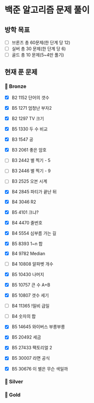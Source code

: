 # 백준 알고리즘 문제 풀이

## 방학 목표
- [ ] 브론즈 총 60문제(한 단계 당 12)
- [ ] 실버 총 30 문제(한 단계 당 6)
- [ ] 골드 총 10 문제(5~4만 풀기)

## 현재 푼 문제

### 🥉 Bronze

- [x] B2 1152 단어의 갯수
- [x] B5 1271 엄청난 부자2
- [x] B2 1297 TV 크기
- [x] B5 1330 두 수 비교
- [x] B3 1547 공
- [x] B3 2061 좋은 암호
- [ ] B3 2442 별 찍기 - 5
- [ ] B3 2446 별 찍기 - 9
- [ ] B3 2525 오븐 시계
- [x] B4 2845 파티가 끝난 뒤
- [x] B4 3046 R2
- [x] B5 4101 크냐? 
- [x] B4 4470 줄번호
- [x] B4 5554 심부름 가는 길
- [x] B5 8393 1~n 합
- [x] B4 9782 Median
- [ ] B4 10808 알파벳 개수
- [x] B5 10430 나머지 
- [x] B5 10757 큰 수 A+B
- [x] B5 10807 갯수 세기
- [ ] B4 11365 !밀비 급일
- [ ] B4 숫자의 합
- [x] B5 14645 와이버스 부릉부릉
- [x] B5 20492 세금
- [x] B5 27433 팩토리얼 2
- [x] B5 30007 라면 공식
- [x] B5 30676 이 별은 무슨 색일까


### 🥈 Silver


### 🥇 Gold
